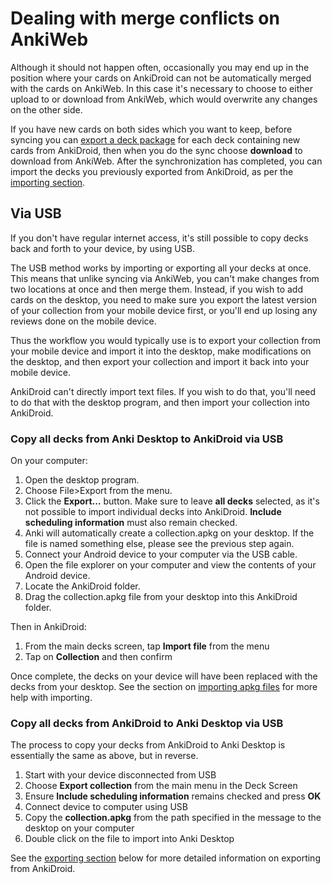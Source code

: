 # Dealing with merge conflicts on AnkiWeb
Although it should not happen often, occasionally you may end up in the position where your cards on AnkiDroid can not be automatically merged with the cards on AnkiWeb. In this case it's necessary to choose to either upload to or download from AnkiWeb, which would overwrite any changes on the other side. 

If you have new cards on both sides which you want to keep, before syncing you can [export a deck package](exporting.md) for each deck containing new cards from AnkiDroid, then when you do the sync choose **download** to download from AnkiWeb. After the synchronization has completed, you can import the decks you previously exported from AnkiDroid, as per the [importing section](importing/importing-anki-files.md).

## Via USB

If you don't have regular internet access, it's still possible to copy decks back and forth to your device, by using USB.

The USB method works by importing or exporting all your decks at once. This means that unlike syncing via AnkiWeb, you can't make changes from two locations at once and then merge them. Instead, if you wish to add cards on the desktop, you need to make sure you export the latest version of your collection from your mobile device first, or you'll end up losing any reviews done on the mobile device.

Thus the workflow you would typically use is to export your collection from your mobile device and import it into the desktop, make modifications on the desktop, and then export your collection and import it back into your mobile device.

AnkiDroid can't directly import text files. If you wish to do that, you'll need to do that with the desktop program, and then import your collection into AnkiDroid.

### Copy all decks from Anki Desktop to AnkiDroid via USB

On your computer:
 1. Open the desktop program.
 2. Choose File>Export from the menu.
 3. Click the **Export...** button. Make sure to leave **all decks** selected, as it's not possible to import individual decks into AnkiDroid. **Include scheduling information** must also remain checked.
 4. Anki will automatically create a collection.apkg on your desktop. If the file is named something else, please see the previous step again.
 5. Connect your Android device to your computer via the USB cable.
 6. Open the file explorer on your computer and view the contents of your Android device.
 7. Locate the AnkiDroid folder.
 8. Drag the collection.apkg file from your desktop into this AnkiDroid folder.
 
Then in AnkiDroid:
 1. From the main decks screen, tap **Import file** from the menu
 2. Tap on **Collection** and then confirm

Once complete, the decks on your device will have been replaced with the decks from your desktop. See the section on 
[importing apkg files](importing/importing-anki-files.md) for more help with importing.

### Copy all decks from AnkiDroid to Anki Desktop via USB

The process to copy your decks from AnkiDroid to Anki Desktop is essentially the same as above, but in reverse.
 1. Start with your device disconnected from USB
 2. Choose **Export collection** from the main menu in the Deck Screen
 3. Ensure **Include scheduling information** remains checked and press **OK**
 4. Connect device to computer using USB
 5. Copy the **collection.apkg** from the path specified in the message to the desktop on your computer
 6. Double click on the file to import into Anki Desktop
 
See the [exporting section](exporting.md) below for more detailed information on exporting from AnkiDroid.
